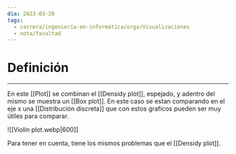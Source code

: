 ```yaml
---
dia: 2023-03-20
tags:
  - carrera/ingeniería-en-informática/orga/Visualizaciones
  - nota/facultad
---
```

# Definición
---
En este [[Plot]] se combinan el [[Densidy plot]], espejado, y adentro del mismo se muestra un [[Box plot]]. En este caso se estan comparando en el eje x una [[Distribución discreta]] que con estos graficos pueden ser muy útiles para comparar.

![[Violin plot.webp|600]]

Para tener en cuenta, tiene los mismos problemas que el [[Densidy plot]].